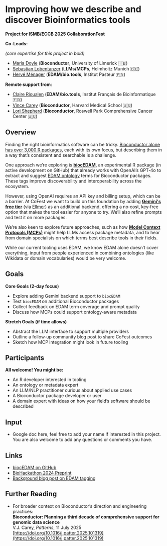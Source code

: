 # Improving how we describe and discover Bioinformatics tools 

**Project for ISMB/ECCB 2025 CollaborationFest**

**Co-Leads:**

*(core expertise for this project in bold)*

- [Maria Doyle](https://github.com/mblue9/) (**Bioconductor**, University of Limerick 🇮🇪)
- [Sebastian Lobentanzer](https://github.com/slobentanzer) (**LLMs/MCPs**, Helmholtz Munich 🇩🇪)
- [Hervé Ménager](https://github.com/hmenager) (**EDAM/bio.tools**, Institut Pasteur 🇫🇷)

**Remote support from**:

- [Claire Rioualen](https://github.com/rioualen/) (**EDAM/bio.tools**, Institut Français de Bioinformatique 🇫🇷)
- [Vince Carey](https://github.com/vjcitn) (**Bioconductor**, Harvard Medical School 🇺🇸)
- [Lori Shepherd](https://github.com/lshep) (**Bioconductor**, Roswell Park Comprehensive Cancer Center 🇺🇸) 

## Overview
Finding the right bioinformatics software can be tricky. [Bioconductor alone has over 3,000 R packages](https://bioconductor.org/packages/release/BiocViews.html#___Software), each with its own focus, but describing them in a way that’s consistent and searchable is a challenge.

One approach we’re exploring is [**biocEDAM**](https://github.com/vjcitn/biocEDAM), an experimental R package (in active development on GitHub) that already works with OpenAI’s GPT‑4o to extract and suggest [EDAM ontology](https://edamontology.org/) terms for Bioconductor packages. These tags improve discoverability and interoperability across the ecosystem.

However, using OpenAI requires an API key and billing setup, which can be a barrier. At CoFest we want to build on this foundation by adding [**Gemini's free tier**](https://dev.to/garciadiazjaime/gemini-api-the-free-tier-that-makes-developers-happy-28nk) (via [Ellmer](https://ellmer.tidyverse.org/)) as an additional backend, offering a no‑cost, key‑free option that makes the tool easier for anyone to try. We’ll also refine prompts and test it on more packages.

We’re also keen to explore future approaches, such as how [**Model Context Protocols (MCPs)**](https://modelcontextprotocol.io/introduction) might help LLMs access package metadata, and to hear from domain specialists on which terms best describe tools in their fields.  

While our current tooling uses EDAM, we know EDAM alone doesn’t cover everything, input from people experienced in combining ontologies (like Wikidata or domain vocabularies) would be very welcome.

## Goals

**Core Goals (2‑day focus)**

- Explore adding Gemini backend support to `biocEDAM`
- Test `biocEDAM` on additional Bioconductor packages
- Collect feedback on EDAM term coverage and prompt quality
- Discuss how MCPs could support ontology‑aware metadata

**Stretch Goals (if time allows)**

- Abstract the LLM interface to support multiple providers
- Outline a follow‑up community blog post to share CoFest outcomes
- Sketch how MCP integration might look in future tooling

## Participants

**All welcome! You might be:**

- An R developer interested in tooling
- An ontology or metadata expert
- An LLM/NLP practitioner curious about applied use cases
- A Bioconductor package developer or user
- A domain expert with ideas on how your field’s software should be described

## Input
- Google doc here, feel free to add your name if interested in this project. You are also welcome to add any questions or comments you have.

## Links
- [biocEDAM on GitHub](https://github.com/vjcitn/biocEDAM)
- [BioHackathon 2024 Preprint](https://osf.io/preprints/biohackrxiv/dsgnw_v1)
- [Background blog post on EDAM tagging](https://vjcitn.github.io/vjcblog/posts/2025-05-09-edam/)

## Further Reading
- For broader context on Bioconductor’s direction and engineering practices:  
**Bioconductor: Planning a third decade of comprehensive support for genomic data science**  
V.J. Carey, *Patterns*, 11 July 2025  
[https://doi.org/10.1016/j.patter.2025.101319](https://doi.org/10.1016/j.patter.2025.101319)
